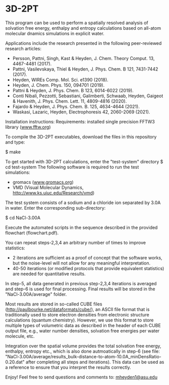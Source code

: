 # 3D-2PT
This program can be used to perform a spatially resolved analysis of solvation free energy, enthalpy and entropy calculations based on all-atom molecular dnamics simulations in explicit water.

Applications include the research presented in the following peer-reviewed research articles:
- Persson, Pattni, Singh, Kast & Heyden, J. Chem. Theory Comput. 13, 4467-4481 (2017).
- Pattni, Vasilevskaya, Thiel & Heyden, J. Phys. Chem. B 121, 7431-7442 (2017).
- Heyden, WIREs Comp. Mol. Sci. e1390 (2018).
- Heyden, J. Chem. Phys. 150, 094701 (2019).
- Pattni & Heyden, J. Phys. Chem. B 123, 6014-6022 (2019).
- Conti Nibali, Pezzotti, Sebastiani, Galimberti, Schwaab, Heyden, Gaigeot & Havenith, J. Phys. Chem. Lett. 11, 4809-4816 (2020).
- Fajardo & Heyden, J. Phys. Chem. B. 125, 4634-4644 (2021).
- Waskasi, Lazaric, Heyden, Electrophoresis 42, 2060-2069 (2021).

Installation instructions:
Requirements: installed single precision FFTW3 library (www.fftw.org)

To compile the 3D-2PT executables, download the files in this repository and type:

$ make

To get started with 3D-2PT calculations, enter the "test-system" directory
$ cd test-system
The following software is required to run the test simulations:
- gromacs (www.gromacs.org)
- VMD (Visual Molecular Dynamics, http://www.ks.uiuc.edu/Research/vmd)

The test system consists of a sodium and a chloride ion separated by 3.0A in water.
Enter the corresponding sub-directory:

$ cd NaCl-3.00A

Execute the automated scripts in the sequence described in the provided flowchart (flowchart.pdf).

You can repeat steps-2,3,4 an arbitrary number of times to improve statistics:
- 2 iterations are sufficient as a proof of concept that the software works, but the noise-level will not allow for any meaningful interpretation.
- 40-50 iterations (or modified protocols that provide equivalent statistics) are needed for quantitative results.

In step-5, all data generated in previous step-2,3,4 iterations is averaged and step-6 is used for final processing. 
Final results will be stored in the "NaCl-3.00A/average" folder.

Most results are stored in so-called CUBE files (http://paulbourke.net/dataformats/cube/), an ASCII file format that is traditionally used to store electron densities from electronic structure calculations (quantum chemistry). However, we use this format to store multiple types of volumetric data as described in the header of each CUBE output file, e.g., water number densities, solvation free energies per water molecule, etc.

Integration over the spatial volume provides the total solvation free energy, enthalpy, entropy etc., which is also done autmoatically in step-6 (see file: "NaCl-3.00A/average/results_bulk-distance-to-atom-10.0A_minDensRatio-0.20.dat" after completing all steps and iterations). This data can be used as a reference to ensure that you interpret the results correctly.

Enjoy!
Feel free to send questions and comments to: mheyden1@asu.edu
